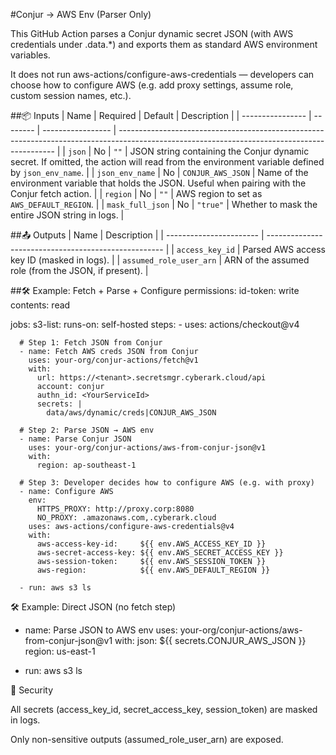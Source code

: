 #Conjur → AWS Env (Parser Only)

This GitHub Action parses a Conjur dynamic secret JSON (with AWS credentials under .data.*) and exports them as standard AWS environment variables.

It does not run aws-actions/configure-aws-credentials — developers can choose how to configure AWS (e.g. add proxy settings, assume role, custom session names, etc.).

##📦 Inputs
| Name             | Required | Default           | Description                                                                                                                                  |
| ---------------- | -------- | ----------------- | -------------------------------------------------------------------------------------------------------------------------------------------- |
| `json`           | No       | `""`              | JSON string containing the Conjur dynamic secret. If omitted, the action will read from the environment variable defined by `json_env_name`. |
| `json_env_name`  | No       | `CONJUR_AWS_JSON` | Name of the environment variable that holds the JSON. Useful when pairing with the Conjur fetch action.                                      |
| `region`         | No       | `""`              | AWS region to set as `AWS_DEFAULT_REGION`.                                                                                                   |
| `mask_full_json` | No       | `"true"`          | Whether to mask the entire JSON string in logs.                                                                                              |

##📤 Outputs
| Name                    | Description                                          |
| ----------------------- | ---------------------------------------------------- |
| `access_key_id`         | Parsed AWS access key ID (masked in logs).           |
| `assumed_role_user_arn` | ARN of the assumed role (from the JSON, if present). |

##🛠️ Example: Fetch + Parse + Configure
permissions:
  id-token: write
  contents: read

jobs:
  s3-list:
    runs-on: self-hosted
    steps:
      - uses: actions/checkout@v4

      # Step 1: Fetch JSON from Conjur
      - name: Fetch AWS creds JSON from Conjur
        uses: your-org/conjur-actions/fetch@v1
        with:
          url: https://<tenant>.secretsmgr.cyberark.cloud/api
          account: conjur
          authn_id: <YourServiceId>
          secrets: |
            data/aws/dynamic/creds|CONJUR_AWS_JSON

      # Step 2: Parse JSON → AWS env
      - name: Parse Conjur JSON
        uses: your-org/conjur-actions/aws-from-conjur-json@v1
        with:
          region: ap-southeast-1

      # Step 3: Developer decides how to configure AWS (e.g. with proxy)
      - name: Configure AWS
        env:
          HTTPS_PROXY: http://proxy.corp:8080
          NO_PROXY: .amazonaws.com,.cyberark.cloud
        uses: aws-actions/configure-aws-credentials@v4
        with:
          aws-access-key-id:     ${{ env.AWS_ACCESS_KEY_ID }}
          aws-secret-access-key: ${{ env.AWS_SECRET_ACCESS_KEY }}
          aws-session-token:     ${{ env.AWS_SESSION_TOKEN }}
          aws-region:            ${{ env.AWS_DEFAULT_REGION }}

      - run: aws s3 ls

🛠️ Example: Direct JSON (no fetch step)
- name: Parse JSON to AWS env
  uses: your-org/conjur-actions/aws-from-conjur-json@v1
  with:
    json: ${{ secrets.CONJUR_AWS_JSON }}
    region: us-east-1

- run: aws s3 ls

🔐 Security

All secrets (access_key_id, secret_access_key, session_token) are masked in logs.

Only non-sensitive outputs (assumed_role_user_arn) are exposed.
